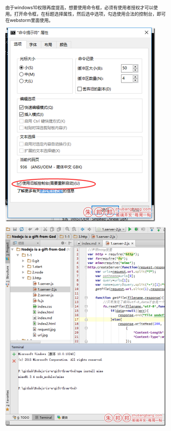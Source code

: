 由于windows10权限再度提高，想要使用命令框，必须有使用者授权才可以使用。打开命令框，在标题选择属性，然后选中选项，勾选使用合法的控制台，即可在webstorm里面使用。

![](./img/win10-01.png)

![](./img/win10-02.png)